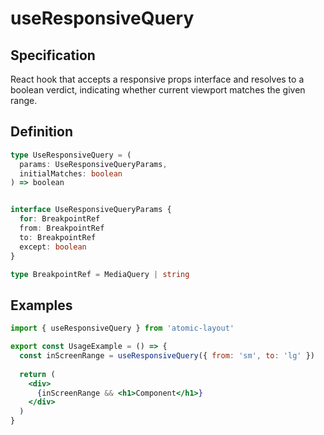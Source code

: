 # useResponsiveQuery

## Specification

React hook that accepts a responsive props interface and resolves to a boolean verdict, indicating whether current viewport matches the given range.

## Definition

```typescript
type UseResponsiveQuery = (
  params: UseResponsiveQueryParams,
  initialMatches: boolean
) => boolean


interface UseResponsiveQueryParams {
  for: BreakpointRef
  from: BreakpointRef
  to: BreakpointRef
  except: boolean
}

type BreakpointRef = MediaQuery | string
```

## Examples

```jsx
import { useResponsiveQuery } from 'atomic-layout'

export const UsageExample = () => {
  const inScreenRange = useResponsiveQuery({ from: 'sm', to: 'lg' })
  
  return (
    <div>
      {inScreenRange && <h1>Component</h1>}
    </div>
  )
}
```

